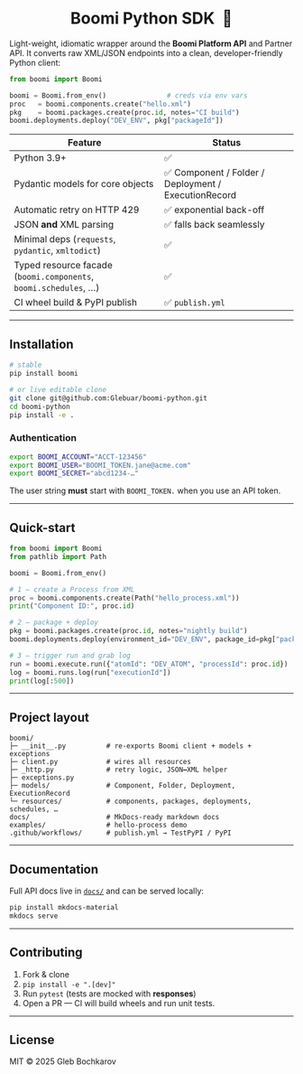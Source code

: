 <div align="center">

# Boomi Python SDK &nbsp;🚀

</div>

Light-weight, idiomatic wrapper around the **Boomi Platform API** and Partner API. It converts raw XML/JSON endpoints into a clean, developer-friendly Python client:

```python
from boomi import Boomi

boomi = Boomi.from_env()               # creds via env vars
proc   = boomi.components.create("hello.xml")
pkg    = boomi.packages.create(proc.id, notes="CI build")
boomi.deployments.deploy("DEV_ENV", pkg["packageId"])
```

| Feature | Status |
|---------|--------|
| Python 3.9+ | ✅ |
| Pydantic models for core objects | ✅ Component / Folder / Deployment / ExecutionRecord |
| Automatic retry on HTTP 429 | ✅ exponential back-off |
| JSON **and** XML parsing | ✅ falls back seamlessly |
| Minimal deps (`requests`, `pydantic`, `xmltodict`) | ✅ |
| Typed resource facade (`boomi.components`, `boomi.schedules`, …) | ✅ |
| CI wheel build & PyPI publish | ✅ `publish.yml` |

---

## Installation

```bash
# stable
pip install boomi

# or live editable clone
git clone git@github.com:Glebuar/boomi-python.git
cd boomi-python
pip install -e .
```

### Authentication

```bash
export BOOMI_ACCOUNT="ACCT-123456"
export BOOMI_USER="BOOMI_TOKEN.jane@acme.com"
export BOOMI_SECRET="abcd1234-…"
```

The user string **must** start with `BOOMI_TOKEN.` when you use an API token.

---

## Quick-start

```python
from boomi import Boomi
from pathlib import Path

boomi = Boomi.from_env()

# 1 — create a Process from XML
proc = boomi.components.create(Path("hello_process.xml"))
print("Component ID:", proc.id)

# 2 — package + deploy
pkg = boomi.packages.create(proc.id, notes="nightly build")
boomi.deployments.deploy(environment_id="DEV_ENV", package_id=pkg["packageId"])

# 3 — trigger run and grab log
run = boomi.execute.run({"atomId": "DEV_ATOM", "processId": proc.id})
log = boomi.runs.log(run["executionId"])
print(log[:500])
```

---

## Project layout

```
boomi/
├─ __init__.py          # re-exports Boomi client + models + exceptions
├─ client.py            # wires all resources
├─ _http.py             # retry logic, JSON↔︎XML helper
├─ exceptions.py
├─ models/              # Component, Folder, Deployment, ExecutionRecord
└─ resources/           # components, packages, deployments, schedules, …
docs/                   # MkDocs-ready markdown docs
examples/               # hello-process demo
.github/workflows/      # publish.yml → TestPyPI / PyPI
```

---

## Documentation

Full API docs live in [`docs/`](docs/) and can be served locally:

```bash
pip install mkdocs-material
mkdocs serve
```

---

## Contributing

1. Fork & clone  
2. `pip install -e ".[dev]"`  
3. Run `pytest` (tests are mocked with **responses**)  
4. Open a PR — CI will build wheels and run unit tests.

---

## License

MIT © 2025 Gleb Bochkarov
